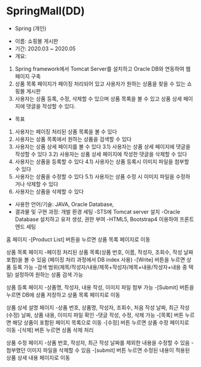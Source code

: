 # SpringMall(DD)

* Spring (개인)
 - 이름: 쇼핑몰 게시판
 -	기간: 2020.03 ~ 2020.05
 -	개요:
  1) Spring framework에서 Tomcat Server를 설치하고 Oracle DB와 연동하여 웹 페이지 구축
  2) 상품 목록 페이지가 페이징 처리되어 있고 사용자가 원하는 상품을 찾을 수 있는 쇼핑몰 게시판
  2) 사용자는 상품 등록, 수정, 삭제할 수 있으며 상품 목록을 볼 수 있고 상품 상세 페이지에 댓글을 작성할 수 있다.
 -	목표
1) 사용자는 페이징 처리된 상품 목록을 볼 수 있다
2) 사용자는 상품 목록에서 원하는 상품을 검색할 수 있다
3) 사용자는 상품 상세 페이지를 볼 수 있다
3.1) 사용자는 상품 상세 페이지에 댓글을 작성할 수 있다
3.2) 사용자는 상품 상세 페이지에 작성한 댓글을 삭제할 수 있다
4) 사용자는 상품을 등록할 수 있다
4.1) 사용자는 상품 등록시 이미지 파일을 첨부할 수 있다
5) 사용자는 상품을 수정할 수 있다
5.1) 사용자는 상품 수정 시 이미지 파일을 수정하거나 삭제할 수 있다
6) 사용자는 상품을 삭제할 수 있다
 -	사용한 언어/기술: JAVA, Oracle Database, 
 -	결과물 및 구현 과정:
개발 환경 세팅
-STS에 Tomcat server 설치
-Oracle Database 설치하고 유저 생성, 권한 부여
-HTML5, Bootstrap4 이용하여 프론트엔드 세팅

홈 페이지
-[Product List] 버튼을 누르면 상품 목록 페이지로 이동

상품 목록 페이지
-페이징 처리된 상품 목록(상품 번호, 이름, 작성자, 조회수, 작성 날짜 포함)을 볼 수 있음 (페이징 처리 과정에서 DB index 사용)
-[Write] 버튼을 누르면 상품 등록 가능
-검색 범위(제목/작성자/내용/제목+작성자/제목+내용/작성자+내용 중 택일) 설정하여 원하는 상품 검색 가능

상품 등록 페이지
-상품명, 작성자, 내용 작성, 이미지 파일 첨부 가능
-[Submit] 버튼을 누르면 DB에 상품 저장하고 상품 목록 페이지로 이동

상품 상세 설명 페이지
-상품 번호, 상품명, 작성자, 조회수, 처음 작성 날짜, 최근 작성(수정) 날짜, 상품 내용, 이미지 파일 확인
-댓글 작성, 수정, 삭제 가능
-[목록] 버튼 누르면 해당 상품이 포함된 페이지 목록으로 이동
-[수정] 버튼 누르면 상품 수정 페이지로 이동
-[삭제] 버튼 누르면 상품 삭제 처리

상품 수정 페이지
-상품 번호, 작성자, 최근 작성 날짜를 제외한 내용을 수정할 수 있음
-첨부했던 이미지 파일을 삭제할 수 있음
-[submit] 버튼 누르면 수정된 내용이 적용된 상품 상세 내용 페이지로 이동
